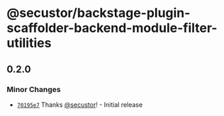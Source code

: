 # @secustor/backstage-plugin-scaffolder-backend-module-filter-utilities

## 0.2.0

### Minor Changes

- [`70195e7`](https://github.com/secustor/backstage-plugins/commit/70195e719b972b7574e28b4113c71390c0835686) Thanks [@secustor](https://github.com/secustor)! - Initial release
